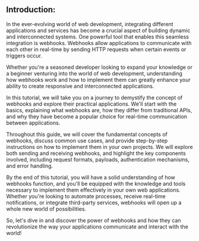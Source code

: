 ## Introduction:

In the ever-evolving world of web development, integrating different applications and services has become a crucial aspect of building dynamic and interconnected systems. One powerful tool that enables this seamless integration is webhooks. Webhooks allow applications to communicate with each other in real-time by sending HTTP requests when certain events or triggers occur.

Whether you're a seasoned developer looking to expand your knowledge or a beginner venturing into the world of web development, understanding how webhooks work and how to implement them can greatly enhance your ability to create responsive and interconnected applications.

In this tutorial, we will take you on a journey to demystify the concept of webhooks and explore their practical applications. We'll start with the basics, explaining what webhooks are, how they differ from traditional APIs, and why they have become a popular choice for real-time communication between applications.

Throughout this guide, we will cover the fundamental concepts of webhooks, discuss common use cases, and provide step-by-step instructions on how to implement them in your own projects. We will explore both sending and receiving webhooks, and highlight the key components involved, including request formats, payloads, authentication mechanisms, and error handling.

By the end of this tutorial, you will have a solid understanding of how webhooks function, and you'll be equipped with the knowledge and tools necessary to implement them effectively in your own web applications. Whether you're looking to automate processes, receive real-time notifications, or integrate third-party services, webhooks will open up a whole new world of possibilities.

So, let's dive in and discover the power of webhooks and how they can revolutionize the way your applications communicate and interact with the world!